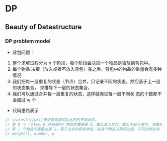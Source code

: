 # DP

## Beauty of Datastructure

### DP problem model

- 背包问题：

1. 整个求解过程分为 n 个阶段，每个阶段会决策一个物品是否放到背包中。
2. 每个物品 决策（放入或者不放入背包）完之后，背包中的物品的重量会有多种情况
3. 我们把每一层重复的状态（节点）合并，只记录不同的状态，然后基于上一层的状态集合， 来推导下一层的状态集合。
4. 我们可以通过合并每一层重复的状态，这样就保证每一层不同状 态的个数都不会超过 w 个

- 代码思路表示

```javascript
// states[n][w+1]来记录每层可以达到的不同状态。
// 第 0 个（下标从 0 开始编号）物品的重量是 2，要么装入背包，要么不装入背包，决策完 之后，会对应背包的两种状态，背包中物品的总重量是 0 或者 2。states[0] [0]=true 和 states[0][2]=true 来表示这两种状态。	
// 第 1 个物品的重量也是 2，基于之前的背包状态，在这个物品决策完之后，不同的状态有 3 个，背包中物品总重量分别是 0(0+0)，2(0+2 or 2+0)，4(2+2)。我们用 states[1] [0]=true，states[1][2]=true，states[1][4]=true 来表示这三种状态。
// weight[], number, w

```

